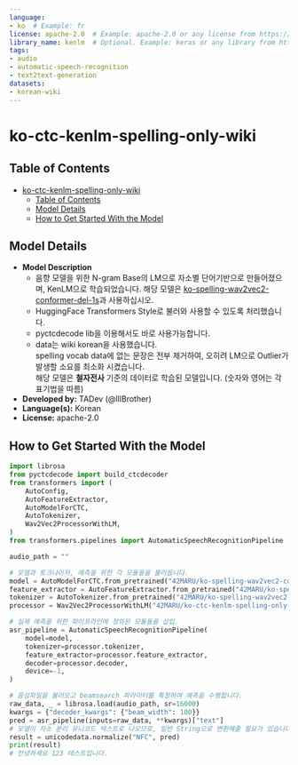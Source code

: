 ```yaml
---
language:
- ko  # Example: fr
license: apache-2.0  # Example: apache-2.0 or any license from https://hf.co/docs/hub/repositories-licenses
library_name: kenlm  # Optional. Example: keras or any library from https://github.com/huggingface/hub-docs/blob/main/js/src/lib/interfaces/Libraries.ts
tags:
- audio
- automatic-speech-recognition
- text2text-generation
datasets:
- korean-wiki
---
```

# ko-ctc-kenlm-spelling-only-wiki
## Table of Contents
- [ko-ctc-kenlm-spelling-only-wiki](#ko-ctc-kenlm-spelling-only-wiki)
  - [Table of Contents](#table-of-contents)
  - [Model Details](#model-details)
  - [How to Get Started With the Model](#how-to-get-started-with-the-model)
## Model Details
- **Model Description** <br />
  - 음향 모델을 위한 N-gram Base의 LM으로 자소별 단어기반으로 만들어졌으며, KenLM으로 학습되었습니다. 해당 모델은 [ko-spelling-wav2vec2-conformer-del-1s](https://huggingface.co/42MARU/ko-spelling-wav2vec2-conformer-del-1s)과 사용하십시오. <br />
  - HuggingFace Transformers Style로 불러와 사용할 수 있도록 처리했습니다. <br />
  - pyctcdecode lib을 이용해서도 바로 사용가능합니다. <br />
  - data는 wiki korean을 사용했습니다. <br />
  spelling vocab data에 없는 문장은 전부 제거하여, 오히려 LM으로 Outlier가 발생할 소요를 최소화 시켰습니다. <br />
  해당 모델은 **철자전사** 기준의 데이터로 학습된 모델입니다. (숫자와 영어는 각 표기법을 따름) <br />
- **Developed by:**  TADev (@lIlBrother)
- **Language(s):** Korean
- **License:** apache-2.0

## How to Get Started With the Model
```python
import librosa
from pyctcdecode import build_ctcdecoder
from transformers import (
    AutoConfig,
    AutoFeatureExtractor,
    AutoModelForCTC,
    AutoTokenizer,
    Wav2Vec2ProcessorWithLM,
)
from transformers.pipelines import AutomaticSpeechRecognitionPipeline

audio_path = ""

# 모델과 토크나이저, 예측을 위한 각 모듈들을 불러옵니다.
model = AutoModelForCTC.from_pretrained("42MARU/ko-spelling-wav2vec2-conformer-del-1s")
feature_extractor = AutoFeatureExtractor.from_pretrained("42MARU/ko-spelling-wav2vec2-conformer-del-1s")
tokenizer = AutoTokenizer.from_pretrained("42MARU/ko-spelling-wav2vec2-conformer-del-1s")
processor = Wav2Vec2ProcessorWithLM("42MARU/ko-ctc-kenlm-spelling-only-wiki")

# 실제 예측을 위한 파이프라인에 정의된 모듈들을 삽입.
asr_pipeline = AutomaticSpeechRecognitionPipeline(
    model=model,
    tokenizer=processor.tokenizer,
    feature_extractor=processor.feature_extractor,
    decoder=processor.decoder,
    device=-1,
)

# 음성파일을 불러오고 beamsearch 파라미터를 특정하여 예측을 수행합니다.
raw_data, _ = librosa.load(audio_path, sr=16000)
kwargs = {"decoder_kwargs": {"beam_width": 100}}
pred = asr_pipeline(inputs=raw_data, **kwargs)["text"]
# 모델이 자소 분리 유니코드 텍스트로 나오므로, 일반 String으로 변환해줄 필요가 있습니다.
result = unicodedata.normalize("NFC", pred)
print(result)
# 안녕하세요 123 테스트입니다.
```
